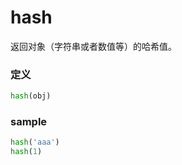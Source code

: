 # hash
返回对象（字符串或者数值等）的哈希值。

### 定义
```python
hash(obj)
```


### sample
```python
hash('aaa')
hash(1)
```


